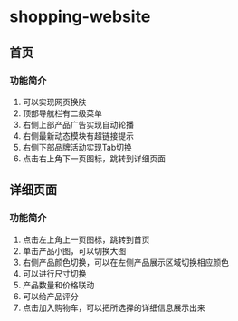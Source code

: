 # shopping-website

## 首页

### 功能简介
1. 可以实现网页换肤
2. 顶部导航栏有二级菜单
3. 右侧上部产品广告实现自动轮播
4. 右侧最新动态模块有超链接提示
5. 右侧下部品牌活动实现Tab切换
6. 点击右上角下一页图标，跳转到详细页面

## 详细页面

### 功能简介
1. 点击左上角上一页图标，跳转到首页
2. 单击产品小图，可以切换大图
3. 右侧产品颜色切换，可以在左侧产品展示区域切换相应颜色
4. 可以进行尺寸切换
5. 产品数量和价格联动
6. 可以给产品评分
7. 点击加入购物车，可以把所选择的详细信息展示出来
